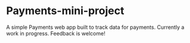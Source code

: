 # Payments-mini-project
A simple Payments web app built to track data for payments. Currently a work in progress. Feedback is welcome!
